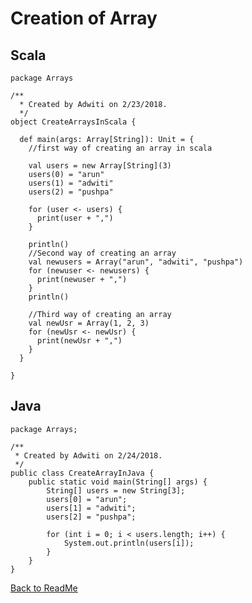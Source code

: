 # Creation of Array

## Scala

    package Arrays
    
    /**
      * Created by Adwiti on 2/23/2018.
      */
    object CreateArraysInScala {
    
      def main(args: Array[String]): Unit = {
        //first way of creating an array in scala
    
        val users = new Array[String](3)
        users(0) = "arun"
        users(1) = "adwiti"
        users(2) = "pushpa"
    
        for (user <- users) {
          print(user + ",")
        }
    
        println()
        //Second way of creating an array
        val newusers = Array("arun", "adwiti", "pushpa")
        for (newuser <- newusers) {
          print(newuser + ",")
        }
        println()
    
        //Third way of creating an array
        val newUsr = Array(1, 2, 3)
        for (newUsr <- newUsr) {
          print(newUsr + ",")
        }
      }
    
    }


## Java

    package Arrays;
    
    /**
     * Created by Adwiti on 2/24/2018.
     */
    public class CreateArrayInJava {
        public static void main(String[] args) {
            String[] users = new String[3];
            users[0] = "arun";
            users[1] = "adwiti";
            users[2] = "pushpa";
    
            for (int i = 0; i < users.length; i++) {
                System.out.println(users[i]);
            }
        }
    }
[Back to ReadMe](https://github.com/arun786/ScalaProject_1)